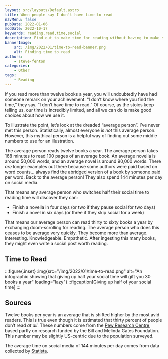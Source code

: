 ```yaml
---
layout: src/layouts/Default.astro
title: When people say I don't have time to read
navMenu: false
pubDate: 2022-01-06
modDate: 2022-10-17
keywords: reading,read,time,social
description: Find out to make time for reading without having to make substantial changes to your habits.
bannerImage:
    src: /img/2022/01/time-to-read-banner.png
    alt: Finding time to read
authors:
    - steve-fenton
categories:
    - Other
tags:
    - Reading
---
```


If you read more than twelve books a year, you will undoubtedly have had someone remark on your achievement. “I don’t know where you find the time,” they say. “I don’t have time to read.” Of course, as the stoics keep telling us, our time is incredibly limited, and all we can do is make good choices about how we use it.

To illustrate the point, let’s look at the dreaded “average person”. I’ve never met this person. Statistically, almost everyone is *not* this average person. However, this mythical person is a helpful way of finding out some middle numbers to use for an illustration.

The average person reads twelve books a year. The average person takes 168 minutes to read 100 pages of an average book. An average novella is around 50,000 words, and an average novel is around 90,000 words. There *are* longer examples out there because some authors were paid based on word counts… always find the abridged version of a book by someone paid per word. Back to the average person! They also spend 144 minutes per day on social media.

That means any average person who switches half their social time to reading time will discover they can:

- Finish a novella in four days (or two if they pause social for two days)
- Finish a novel in six days (or three if they skip social for a week)

That means our average person can read thirty to sixty books a year by exchanging doom-scrolling for reading. The average person who does this ceases to be average very quickly. They become more than average. Interesting. Knowledgeable. Empathetic. After ingesting this many books, they might even write a social post worth reading.

## Time to Read

:::figure{.inset}
:img{src="/img/2022/01/time-to-read.png" alt="An infographic showing that giving up half your social time will gift you 30 books a year" loading="lazy"}
::figcaption[Giving up half of your social time]
:::

## Sources

Twelve books per year is an average that is shifted higher by the most avid readers. This is true even though it is estimated that thirty percent of people don’t read *at all*. These numbers come from the [Pew Research Centre](https://www.pewresearch.org/fact-tank/2015/10/19/slightly-fewer-americans-are-reading-print-books-new-survey-finds/), based partly on research funded by the Bill and Melinda Gates Foundation. This number may be slightly US-centric due to the population surveyed.

The average time on social media of 144 minutes per day comes from data collected by [Statista](https://www.statista.com/statistics/1031948/global-usage-duration-of-social-networks-by-region/).